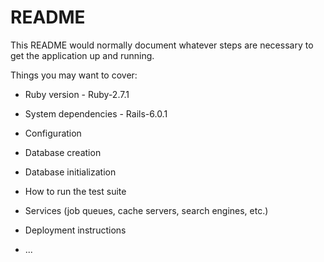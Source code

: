 # README

This README would normally document whatever steps are necessary to get the
application up and running.

Things you may want to cover:

* Ruby version - Ruby-2.7.1

* System dependencies - Rails-6.0.1

* Configuration

* Database creation

* Database initialization

* How to run the test suite

* Services (job queues, cache servers, search engines, etc.)

* Deployment instructions

* ...
